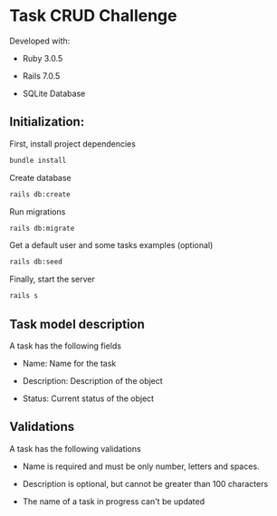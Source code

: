 # Task CRUD Challenge

Developed with:

* Ruby 3.0.5

* Rails 7.0.5

* SQLite Database

## Initialization:

First, install project dependencies

```sh
bundle install
```

Create database

```sh
rails db:create
```

Run migrations

```sh
rails db:migrate
```

Get a default user and some tasks examples (optional)
```sh
rails db:seed
```

Finally, start the server
```sh
rails s
```

## Task model description

A task has the following fields

* Name: Name for the task

* Description: Description of the object

* Status: Current status of the object

## Validations

A task has the following validations

* Name is required and must be only number, letters and spaces.

* Description is optional, but cannot be greater than 100 characters

* The name of a task in progress can't be updated